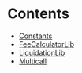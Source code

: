 

# Contents
- [Constants](Constants.sol/library.Constants.md)
- [FeeCalculatorLib](FeeCalculatorLib.sol/library.FeeCalculatorLib.md)
- [LiquidationLib](LiquidationLib.sol/library.LiquidationLib.md)
- [Multicall](Multicall.sol/abstract.Multicall.md)
